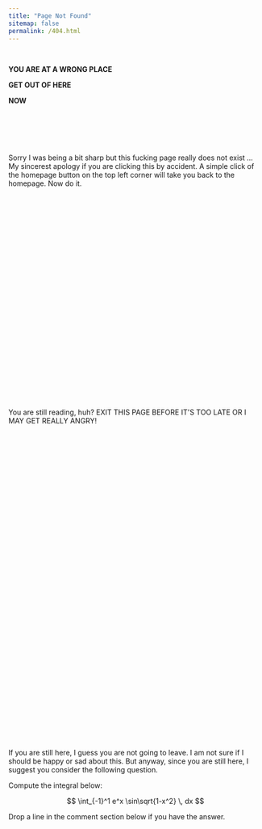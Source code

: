 ```yaml
---
title: "Page Not Found"
sitemap: false
permalink: /404.html
---
```


<br>

**YOU ARE AT A WRONG PLACE**

**GET OUT OF HERE**

**NOW**

<br>
<br>
<br>
<br>

Sorry I was being a bit sharp but this fucking page really does not exist ... My sincerest apology if you are clicking this by accident. A simple click of the homepage button on the top left corner will take you back to the homepage. Now do it.

<br>
<br>
<br>
<br>
<br>
<br>
<br>
<br>
<br>
<br>
<br>
<br>
<br>
<br>
<br>
<br>
<br>
<br>
<br>
<br>
<br>
<br>
<br>
<br>


You are still reading, huh? EXIT THIS PAGE BEFORE IT'S TOO LATE OR I MAY GET REALLY ANGRY!

<br>
<br>
<br>
<br>
<br>
<br>
<br>
<br>
<br>
<br>
<br>
<br>
<br>
<br>
<br>
<br>
<br>
<br>
<br>
<br>
<br>
<br>
<br>
<br>
<br>
<br>
<br>
<br>
<br>
<br>
<br>
<br>
<br>
<br>
<br>
<br>


If you are still here, I guess you are not going to leave. I am not sure if I should be happy or sad about this. But anyway, since you are still here, I suggest you consider the following question.

Compute the integral below:

$$
\int_{-1}^1 e^x \sin\sqrt{1-x^2} \, dx
$$

Drop a line in the comment section below if you have the answer.

<script src="https://giscus.app/client.js"
        data-repo="bowenyu066/bowenyu066.github.io"
        data-repo-id="R_kgDOOSbJ2A"
        data-category="Announcements"
        data-category-id="DIC_kwDOOSbJ2M4CsmZz"
        data-mapping="pathname"
        data-strict="0"
        data-reactions-enabled="1"
        data-emit-metadata="0"
        data-input-position="bottom"
        data-theme="light"
        data-lang="en"
        crossorigin="anonymous"
        async>
</script>
